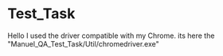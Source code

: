 # Test_Task
Hello 
I used the driver compatible with my Chrome.
its here the "Manuel_QA_Test_Task/Util/chromedriver.exe"
